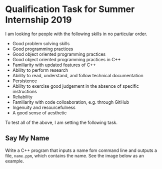 # Qualification Task for Summer Internship 2019
I am looking for people with the following skills in no particular order.
- Good problem solving skills
- Good programming practices
- Good object oriented programming practices
- Good object oriented programming practices in C++
- Familiarity with updated features of C++
- Ability to perform research
- Ability to read, understand, and follow technical documentation
- Persistence
- Ability to exercise good judgement in the absence of specific instructions
- Reliability
- Familiarity with code colloaboration, e.g. through GitHub
- Ingenuity and resourcefulness
- A good sense of aesthetic

To test all of the above, I am setting the following task.

## Say My Name
Write a C++ program that inputs a name fom command line and outputs a file, `name.ppm`, which contains the name. See the image below as an example.
